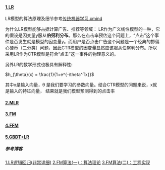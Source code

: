 #### [1.LR]()

LR模型的算法原理及细节参考[传统机器学习.xmind](https://github.com/Fisher87/ai_explore/blob/master/xmind/%E4%BC%A0%E7%BB%9F%E6%9C%BA%E5%99%A8%E5%AD%A6%E4%B9%A0.xmind)

为什么LR模型能够占据计算广告、推荐等领域：
LR作为广义线性模型的一种，它的假设是因变量y服从**伯努利分布**。那么在点击率预估这个问题上，“点击”这个事件是否发生就是模型的因变量y。而用户是否点击广告这个问题是一个经典的掷偏心硬币（二分类）问题，因此CTR模型的因变量显然应该服从伯努利分布。所以采用LR作为CTR模型是符合“点击”这一事件的物理意义的。

另外LR的数学形式也极具有解释性:

$h_{\theta}(x) = \frac{1}{1+e^{-\theta^Tx}}$

其中x是输入向量，θ 是我们要学习的参数向量。结合CTR模型的问题来说，x就是输入的特征向量， 结果就是我们模型预测得到的点击率

#### [2.MLR]()


#### [3.FM]()


#### [4.FFM]()


#### [5.GBDT+LR]()



##### 参考博客
[1.LR逻辑回归(非常详细)](https://zhuanlan.zhihu.com/p/74874291?utm_source=wechat_session&utm_medium=social&utm_oi=642330513952739328)
[2.FM算法(一)：算法理论](https://blog.csdn.net/DellTower/article/details/82219676)
[3.FM算法(二)：工程实现](https://www.cnblogs.com/AndyJee/p/8032553.html)
